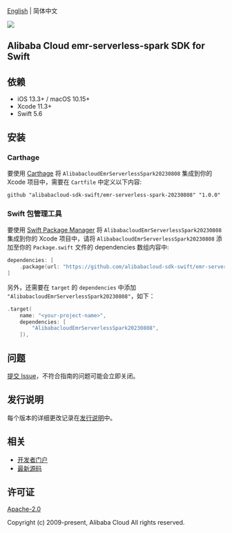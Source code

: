 [English](README.md) | 简体中文

![](https://aliyunsdk-pages.alicdn.com/icons/AlibabaCloud.svg)

## Alibaba Cloud emr-serverless-spark SDK for Swift

## 依赖

- iOS 13.3+ / macOS 10.15+
- Xcode 11.3+
- Swift 5.6

## 安装

### Carthage

要使用 [Carthage](https://github.com/Carthage/Carthage) 将 `AlibabacloudEmrServerlessSpark20230808` 集成到你的 Xcode 项目中，需要在 `Cartfile` 中定义以下内容:

```ogdl
github "alibabacloud-sdk-swift/emr-serverless-spark-20230808" "1.0.0"
```

### Swift 包管理工具

要使用 [Swift Package Manager](https://swift.org/package-manager/) 将 `AlibabacloudEmrServerlessSpark20230808` 集成到你的 Xcode 项目中，请将 `AlibabacloudEmrServerlessSpark20230808` 添加至你的 `Package.swift` 文件的 dependencies 数组内容中:

```swift
dependencies: [
    .package(url: "https://github.com/alibabacloud-sdk-swift/emr-serverless-spark-20230808.git", from: "1.0.0")
]
```

另外，还需要在 `target` 的 `dependencies` 中添加 `"AlibabacloudEmrServerlessSpark20230808"`，如下：

```swift
.target(
    name: "<your-project-name>",
    dependencies: [
        "AlibabacloudEmrServerlessSpark20230808",
    ]),
```

## 问题

[提交 Issue](https://github.com/alibabacloud-sdk-swift/emr-serverless-spark-20230808/issues/new)，不符合指南的问题可能会立即关闭。

## 发行说明

每个版本的详细更改记录在[发行说明](./ChangeLog.txt)中。

## 相关

* [开发者门户](https://next.api.aliyun.com/home)
* [最新源码](https://github.com/alibabacloud-sdk-swift/emr-serverless-spark-20230808)

## 许可证

[Apache-2.0](http://www.apache.org/licenses/LICENSE-2.0)

Copyright (c) 2009-present, Alibaba Cloud All rights reserved.
